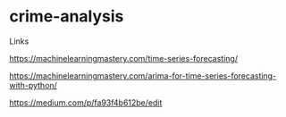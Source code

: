 # crime-analysis

Links

https://machinelearningmastery.com/time-series-forecasting/

https://machinelearningmastery.com/arima-for-time-series-forecasting-with-python/

https://medium.com/p/fa93f4b612be/edit
